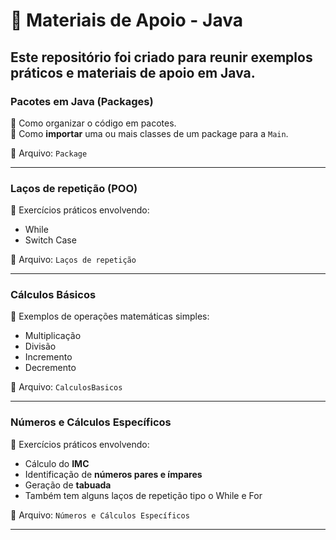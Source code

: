 # 📘 Materiais de Apoio - Java  

Este repositório foi criado para reunir exemplos práticos e materiais de apoio em **Java**.  
---

###  Pacotes em Java (Packages)  
🔹 Como organizar o código em pacotes.  
🔹 Como **importar** uma ou mais classes de um package para a `Main`.  

📁 Arquivo: `Package`  

---
###  Laços de repetição (POO)
🔹 Exercícios práticos envolvendo:  
- While  
- Switch Case

📁 Arquivo: `Laços de repetição`  

---

###  Cálculos Básicos  
🔹 Exemplos de operações matemáticas simples:  
- Multiplicação  
- Divisão  
- Incremento  
- Decremento  

📁 Arquivo: `CalculosBasicos`  

---

###  Números e Cálculos Específicos  
🔹 Exercícios práticos envolvendo:  
- Cálculo do **IMC**  
- Identificação de **números pares e ímpares**  
- Geração de **tabuada**
- Também tem alguns laços de repetição tipo o While e For

📁 Arquivo: `Números e Cálculos Específicos`  

---
